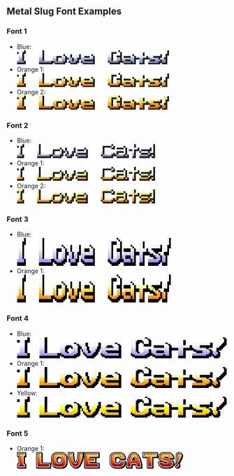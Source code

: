 ## Metal Slug Font Examples

### Font 1

- Blue:
<br><img src="Markdown/Examples/Font-1/Font-1-Color-Blue.png" width="348" height="32">
- Orange 1:
<br><img src="Markdown/Examples/Font-1/Font-1-Color-Orange-1.png" width="348" height="32">
- Orange 2:
<br><img src="Markdown/Examples/Font-1/Font-1-Color-Orange-2.png" width="348" height="32">

### Font 2

- Blue:
<br><img src="Markdown/Examples/Font-2/Font-2-Color-Blue.png" width="316" height="32">
- Orange 1:
<br><img src="Markdown/Examples/Font-2/Font-2-Color-Orange-1.png" width="316" height="32">
- Orange 2:
<br><img src="Markdown/Examples/Font-2/Font-2-Color-Orange-2.png" width="316" height="32">

### Font 3

- Blue:
<br><img src="Markdown/Examples/Font-3/Font-3-Color-Blue.png" width="352" height="64">
- Orange 1:
<br><img src="Markdown/Examples/Font-3/Font-3-Color-Orange-1.png" width="352" height="64">

### Font 4

- Blue:
<br><img src="Markdown/Examples/Font-4/Font-4-Color-Blue.png" width="492" height="48">
- Orange 1:
<br><img src="Markdown/Examples/Font-4/Font-4-Color-Orange-1.png" width="492" height="48">
- Yellow:
<br><img src="Markdown/Examples/Font-4/Font-4-Color-Yellow.png" width="492" height="48">

### Font 5

- Orange 1:
<br><img src="Markdown/Examples/Font-5/Font-5-Color-Orange-1.png" width="380" height="38">

